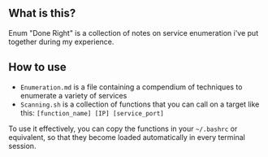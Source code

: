 ## What is this?
Enum "Done Right" is a collection of notes on service enumeration i've put together during my experience.

## How to use
- ```Enumeration.md``` is a file containing a compendium of techniques to enumerate a variety of services
- ```Scanning.sh``` is a collection of functions that you can call on a target like this: ```[function_name] [IP] [service_port]``` 

To use it effectively, you can copy the functions in your ```~/.bashrc``` or equivalent, so that they become loaded automatically in every terminal session.
